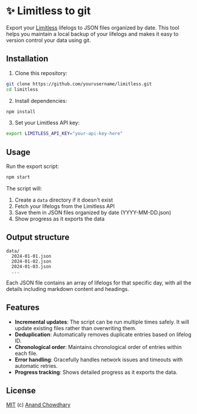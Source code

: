 # ✨ Limitless to git

Export your [Limitless](https://limitless.ai) lifelogs to JSON files organized by date. This tool helps you maintain a local backup of your lifelogs and makes it easy to version control your data using git.

## Installation

1. Clone this repository:

```bash
git clone https://github.com/yourusername/limitless.git
cd limitless
```

2. Install dependencies:

```bash
npm install
```

3. Set your Limitless API key:

```bash
export LIMITLESS_API_KEY="your-api-key-here"
```

## Usage

Run the export script:

```bash
npm start
```

The script will:

1. Create a `data` directory if it doesn't exist
2. Fetch your lifelogs from the Limitless API
3. Save them in JSON files organized by date (YYYY-MM-DD.json)
4. Show progress as it exports the data

## Output structure

```
data/
  2024-01-01.json
  2024-01-02.json
  2024-01-03.json
  ...
```

Each JSON file contains an array of lifelogs for that specific day, with all the details including markdown content and headings.

## Features

- **Incremental updates**: The script can be run multiple times safely. It will update existing files rather than overwriting them.
- **Deduplication**: Automatically removes duplicate entries based on lifelog ID.
- **Chronological order**: Maintains chronological order of entries within each file.
- **Error handling**: Gracefully handles network issues and timeouts with automatic retries.
- **Progress tracking**: Shows detailed progress as it exports the data.

## License

[MIT](./LICENSE) (c) [Anand Chowdhary](https://anandchowdhary.com)
